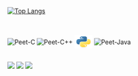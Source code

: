 [![Top Langs](https://github-readme-stats.vercel.app/api/top-langs/?username=Peter-Portela&layout=compact&theme=gotham)](https://github.com/anuraghazra/github-readme-stats)

##

<div style="display: inline_block"><br>
  <img align="center" alt="Peet-C" height="30" width="40" src="https://cdn.jsdelivr.net/gh/devicons/devicon/icons/c/c-original.svg">
  <img align="center" alt="Peet-C++" height="30" width="40" src="https://cdn.jsdelivr.net/gh/devicons/devicon/icons/cplusplus/cplusplus-original.svg">
  <img align="center" alt="Peet-Python" height="30" width="40" src="https://raw.githubusercontent.com/devicons/devicon/master/icons/python/python-original.svg">
  <img align="center" alt="Peet-Java" height="30" width="40" src="https://cdn.jsdelivr.net/gh/devicons/devicon/icons/java/java-original.svg"
</div>

##
  
 <div> 
  <a href="https://www.linkedin.com/in/peter-davison-portela/" target="_blank"><img src="https://img.shields.io/badge/-LinkedIn-%230077B5?style=for-the-badge&logo=linkedin&logoColor=white" target="_blank"></a>
  <a href = "mailto:peterportelah@gmail.com"><img src="https://img.shields.io/badge/-Gmail-%23333?style=for-the-badge&logo=gmail&logoColor=white" target="_blank"></a>
  <a href="https://www.instagram.com/_peter.davison/" target="_blank"><img src="https://img.shields.io/badge/-Instagram-%23E4405F?style=for-the-badge&logo=instagram&logoColor=white" target="_blank"></a>
</div>
  
<!--
![Anurag's GitHub stats](https://github-readme-stats.vercel.app/api?username=Peter-Portela&show_icons=true&theme=gotham)
[![MasterHead](https://img.freepik.com/free-vector/welcome-neon-sign-vector_53876-76088.jpg?size=338&ext=jpg)](https://github.com/Peter-Portela)
**Peter-Portela/Peter-Portela** is a ✨ _special_ ✨ repository because its `README.md` (this file) appears on your GitHub profile.

Here are some ideas to get you started:

- 🔭 I’m currently working on ...
- 🌱 I’m currently learning ...
- 👯 I’m looking to collaborate on ...
- 🤔 I’m looking for help with ...
- 💬 Ask me about ...
- 📫 How to reach me: ...
- 😄 Pronouns: ...
- ⚡ Fun fact: ...
-->

